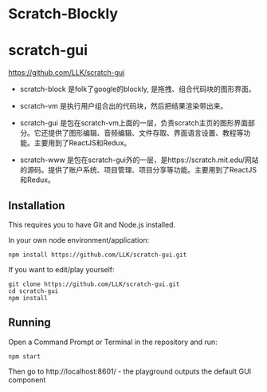 # Scratch-Blockly

# scratch-gui

https://github.com/LLK/scratch-gui

- scratch-block
是folk了google的blockly, 是拖拽、组合代码块的图形界面。

- scratch-vm
是执行用户组合出的代码块，然后把结果渲染带出来。

- scratch-gui
是包在scratch-vm上面的一层，负责scratch主页的图形界面部分。它还提供了图形编辑、音频编辑、文件存取、界面语言设置、教程等功能。主要用到了ReactJS和Redux。

- scratch-www
是包在scratch-gui外的一层，是https://scratch.mit.edu/网站的源码。提供了账户系统、项目管理、项目分享等功能。主要用到了ReactJS和Redux。

## Installation

This requires you to have Git and Node.js installed.

In your own node environment/application:
```shell
npm install https://github.com/LLK/scratch-gui.git
```
If you want to edit/play yourself:
```shell
git clone https://github.com/LLK/scratch-gui.git
cd scratch-gui
npm install
```

## Running

Open a Command Prompt or Terminal in the repository and run:
```shell
npm start
```
Then go to http://localhost:8601/ - the playground outputs the default GUI component